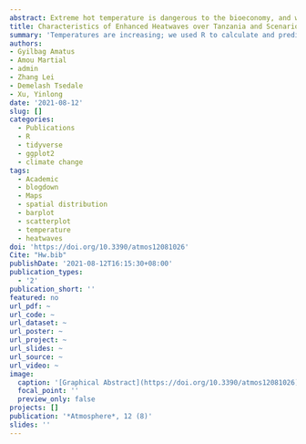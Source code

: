 ```yaml
---
abstract: Extreme hot temperature is dangerous to the bioeconomy, and would worsen with time. Ambient heatwaves accompanied by unusual droughts are major threats to poverty eradication in Tanzania. Due to sparsity of observation data and proper heatwave detection metrics, there has been a paucity of knowledge about heatwave events in Tanzania. In this study, the Heatwave Magnitude Index daily (HWMId) was adopted to quantitatively analyze heatwave characteristics throughout Tanzania at mid-21st century (2041–2070) and end of 21st century (2071–2100), relative to the reference period (1983–2012) using the CHIRTS-daily quasi-global high-resolution temperature dataset and climate simulations from a multi-modal ensemble of median scenarios (RCP4.5, from CORDEX-Africa). The results showed that moderate to super-extreme heatwaves occurred in Tanzania between 1983 and 2012, particularly in 1999, when ultra-extreme heatwaves (HWMId > 32) occurred in the Lake Victoria basin. It is projected that by mid-21st century, the upper category of HWMId would be hotter and longer, and would occur routinely in Tanzania. The spatial extent of all of the HWMId categories is projected to range from 34% to 73% by the end of the 21st century with a duration of 8 to 35 days, compared to 1 to 5 days during the reference period. These findings will contribute to increasing public awareness of the need for adaptation.
title: Characteristics of Enhanced Heatwaves over Tanzania and Scenario Projection in the 21st Century
summary: 'Temperatures are increasing; we used R to calculate and predict heatwaves magnitude, intensity, and occurrence.'
authors: 
- Gyilbag Amatus 
- Amou Martial 
- admin
- Zhang Lei 
- Demelash Tsedale
- Xu, Yinlong
date: '2021-08-12'
slug: []
categories:
  - Publications
  - R
  - tidyverse
  - ggplot2
  - climate change
tags:
  - Academic
  - blogdown
  - Maps
  - spatial distribution
  - barplot
  - scatterplot
  - temperature
  - heatwaves
doi: 'https://doi.org/10.3390/atmos12081026'
Cite: "Hw.bib"
publishDate: '2021-08-12T16:15:30+08:00'
publication_types:
  - '2'
publication_short: ''
featured: no
url_pdf: ~
url_code: ~
url_dataset: ~
url_poster: ~
url_project: ~
url_slides: ~
url_source: ~
url_video: ~
image:
  caption: '[Graphical Abstract](https://doi.org/10.3390/atmos12081026)'
  focal_point: ''
  preview_only: false
projects: []
publication: '*Atmosphere*, 12 (8)'
slides: ''
---
```



